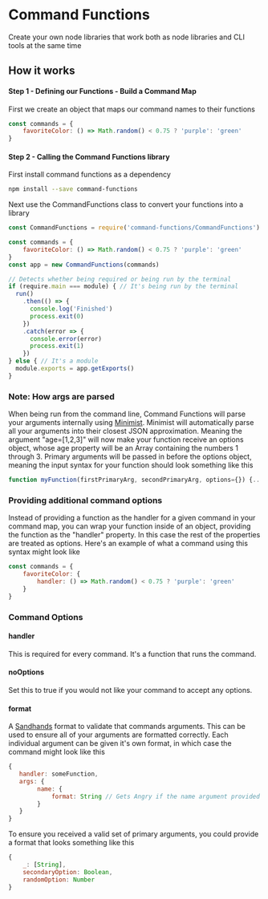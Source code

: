 # Command Functions

Create your own node libraries that work both as node libraries and CLI tools at the same time

## How it works

#### Step 1 - Defining our Functions - Build a Command Map

First we create an object that maps our command names to their functions

```js
const commands = {
    favoriteColor: () => Math.random() < 0.75 ? 'purple': 'green'
}
```

#### Step 2 - Calling the Command Functions library

First install command functions as a dependency

```bash
npm install --save command-functions
```

Next use the CommandFunctions class to convert your functions into a library

```js
const CommandFunctions = require('command-functions/CommandFunctions')

const commands = {
    favoriteColor: () => Math.random() < 0.75 ? 'purple': 'green'
}
const app = new CommandFunctions(commands)

// Detects whether being required or being run by the terminal
if (require.main === module) { // It's being run by the terminal
  run()
    .then(() => {
      console.log('Finished')
      process.exit(0)
    })
    .catch(error => {
      console.error(error)
      process.exit(1)
    })
} else { // It's a module
  module.exports = app.getExports()
}

```

### Note: How args are parsed

When being run from the command line, Command Functions will parse your arguments internally using [Minimist](https://www.npmjs.com/package/minimist). Minimist will automatically parse all your arguments into their closest JSON approximation. Meaning the argument "age=\[1,2,3]" will now make your function receive an options object, whose age property will be an Array containing the numbers 1 through 3. Primary arguments will be passed in before the options object, meaning the input syntax for your function should look something like this

```js
function myFunction(firstPrimaryArg, secondPrimaryArg, options={}) {...}
```

### Providing additional command options

Instead of providing a function as the handler for a given command in your command map, you can wrap your function inside of an object, providing the function as the "handler" property. In this case the rest of the properties are treated as options. Here's an example of what a command using this syntax might look like

```js
const commands = {
    favoriteColor: {
        handler: () => Math.random() < 0.75 ? 'purple': 'green'
    }
}
```

### Command Options

#### handler

This is required for every command. It's a function that runs the command.

#### noOptions

Set this to true if you would not like your command to accept any options.

#### format

A [Sandhands](https://github.com/L1lith/Sandhands) format to validate that commands arguments. This can be used to ensure all of your arguments are formatted correctly. Each individual argument can be given it's own format, in which case the command might look like this

```js
{
   handler: someFunction,
   args: {
        name: {
            format: String // Gets Angry if the name argument provided is not a string
        }
   }
}
```

To ensure you received a valid set of primary arguments, you could provide a format that looks something like this

```javascript
{
    _: [String],
    secondaryOption: Boolean,
    randomOption: Number
}
```
